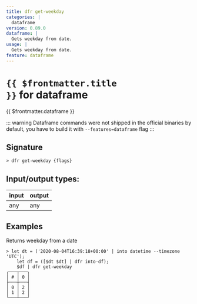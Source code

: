 ```yaml
---
title: dfr get-weekday
categories: |
  dataframe
version: 0.89.0
dataframe: |
  Gets weekday from date.
usage: |
  Gets weekday from date.
feature: dataframe
---
```

<!-- This file is automatically generated. Please edit the command in https://github.com/nushell/nushell instead. -->

# <code>{{ $frontmatter.title }}</code> for dataframe

<div class='command-title'>{{ $frontmatter.dataframe }}</div>


::: warning
Dataframe commands were not shipped in the official binaries by default, you have to build it with `--features=dataframe` flag
:::
## Signature

```> dfr get-weekday {flags} ```


## Input/output types:

| input | output |
| ----- | ------ |
| any   | any    |

## Examples

Returns weekday from a date
```nu
> let dt = ('2020-08-04T16:39:18+00:00' | into datetime --timezone 'UTC');
    let df = ([$dt $dt] | dfr into-df);
    $df | dfr get-weekday
╭───┬───╮
│ # │ 0 │
├───┼───┤
│ 0 │ 2 │
│ 1 │ 2 │
╰───┴───╯

```
